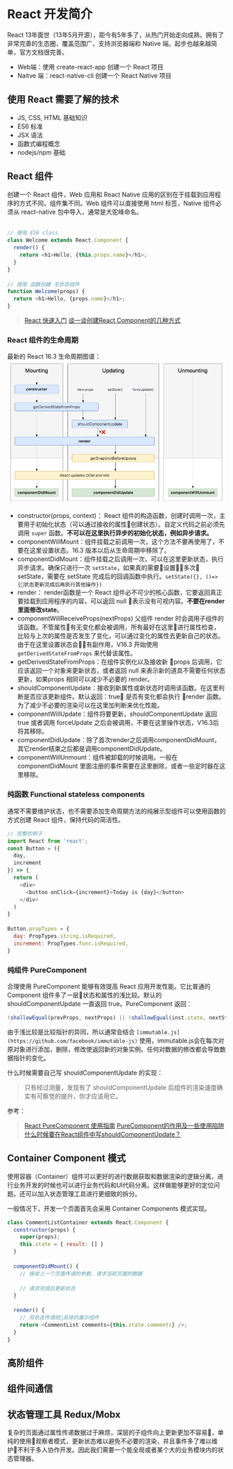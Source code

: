 # React 开发简介

React 13年面世（13年5月开源），距今有5年多了，从热门开始走向成熟，拥有了非常完善的生态圈，覆盖范围广，支持浏览器端和 Native 端。起步也越来越简单，官方文档很完善。

- Web端：使用 create-react-app 创建一个 React 项目
- Naitve 端：react-native-cli 创建一个 React Native 项目

## 使用 React 需要了解的技术

- JS, CSS, HTML 基础知识
- ES6 标准
- JSX 语法
- 函数式编程概念
- nodejs/npm 基础

## React 组件

创建一个 React 组件，Web 应用和 React Native 应用的区别在于挂载到应用程序的方式不同，组件集不同。Web 组件可以直接使用 html 标签，Native 组件必须从 react-native 包中导入，通常是大驼峰命名。

```js

// 使用 ES6 class
class Welcome extends React.Component {
  render() {
    return <h1>Hello, {this.props.name}</h1>;
  }
}

// 使用 函数创建 无状态组件
function Welcome(props) {
  return <h1>Hello, {props.name}</h1>;
}

```

> [React 快速入门](https://reactjs.org/tutorial/tutorial.html)
> [谈一谈创建React Component的几种方式](https://segmentfault.com/a/1190000008402834)

### React 组件的生命周期

最新的 React 16.3 生命周期图谱：
![react_lifecircle](/images/react_lifecircle.png)

- constructor(props, context)： React 组件的构造函数，创建时调用一次，主要用于初始化状态（可以通过接收的属性创建状态）。自定义代码之前必须先调用 `super` 函数。**不可以在这里执行异步的初始化状态，例如异步请求。**
- componentWillMount：组件挂载之前调用一次，这个方法不要再使用了，不要在这里设置状态。16.3 版本以后从生命周期中移除了。
- componentDidMount：组件挂载之后调用一次，可以在这里更新状态，执行异步请求。确保只进行一次 `setState`，如果真的需要设置多次 setState，需要在 setState 完成后的回调函数中执行。`setState({}, ()=> {状态更新完成后再执行其他操作})`
- render： render函数是一个 React 组件必不可少的核心函数，它要返回真正要挂载到应用程序的内容，可以返回 null 表示没有可视内容。**不要在render里面修改state**。
- componentWillReceiveProps(nextProps) 父组件 render 时会调用子组件的该函数。不管属性有无变化都会被调用，所有最好在这里进行属性检查，比较与上次的属性是否发生了变化，可以通过变化的属性去更新自己的状态。由于在这里设置状态会有副作用，V16.3 开始使用 `getDerivedStateFromProps` 来代替该属性。
- getDerivedStateFromProps：在组件实例化以及接收新 props 后调用，它应该返回一个对象来更新状态，或者返回 null 来表示新的道具不需要任何状态更新，如果props 相同可以减少不必要的 render。
- shouldComponentUpdate：接收到新属性或新状态时调用该函数。在这里判断是否应该更新组件。默认返回：true 是否有变化都会执行 render 函数。为了减少不必要的渲染可以在这里加判断来优化性能。
- componentWillUpdate：组件将要更新，shouldComponentUpdate 返回 true 或者调用 forceUpdate 之后会被调用，不要在这里操作状态，V16.3后 将其移除。
- componentDidUpdate：除了首次render之后调用componentDidMount，其它render结束之后都是调用componentDidUpdate。
- componentWillUnmount：组件被卸载的时候调用。一般在 componentDidMount 里面注册的事件需要在这里删除，或者一些定时器在这里移除。

### 纯函数 Functional stateless components

通常不需要维护状态，也不需要添加生命周期方法的纯展示型组件可以使用函数的方式创建 React 组件，保持代码的简洁性。

```js
// 完整的例子
import React from 'react';
const Button = ({
  day,
  increment
}) => {
  return (
    <div>
      <button onClick={increment}>Today is {day}</button>
    </div>
  )
}

Button.propTypes = {
  day: PropTypes.string.isRequired,
  increment: PropTypes.func.isRequired,
}
```

### 纯组件 PureComponent

合理使用 PureComponent 能够有效提高 React 应用开发性能。它比普通的 Component 组件多了一层状态和属性的浅比较。默认的 shouldComponentUpdate 一直返回 true。PureComponent 返回：

```js
!shallowEqual(prevProps, nextProps) || !shallowEqual(inst.state, nextState);
```

由于浅比较是比较指针的异同，所以通常会结合 `[immutable.js](https://github.com/facebook/immutable-js)` 使用，immutable.js会在每次对原对象进行添加，删除，修改使返回新的对象实例。任何对数据的修改都会导致数据指针的变化。

什么时候需要自己写 shouldComponentUpdate 的实现：
> 只有经过测量，发现有了 shouldComponentUpdate 后组件的渲染速度确实有可察觉的提升，你才应该用它。

参考：
  > [React PureComponent 使用指南](http://wulv.site/2017-05-31/react-purecomponent.html)
  > [PureComponent的作用及一些使用陷阱](https://www.jianshu.com/p/33cda0dc316a)
  > [什么时候要在React组件中写shouldComponentUpdate？](http://www.infoq.com/cn/news/2016/07/react-shouldComponentUpdate)

## Container Component 模式

使用容器（Container）组件可以更好的进行数据获取和数据渲染的逻辑分离，进行业务开发的时候也可以进行业务代码和UI代码分离。这样做能够更好的定位问题。还可以加入状态管理工具进行更细致的拆分。

一般情况下，开发一个页面首先会采用 Container Components 模式实现。

```js
class CommentListContainer extends React.Component {
  constructor(props) {
    super(props);
    this.state = { result: [] }
  }

  componentDidMount() {
    // 接收上一个页面传递的参数，请求当前页面的数据

    // 请求完成后更新状态
  }

  render() {
    // 将状态传递给具体的展示组件
    return <CommentList comments={this.state.comments} />;
  }
}
```

## 高阶组件

## 组件间通信

## 状态管理工具 Redux/Mobx

复杂的页面通过属性传递数据过于麻烦，深层的子组件向上更新更加不容易，单纯的使用观察者模式，更新状态难以避免不必要的渲染，并且事件多了难以维护不利于多人协作开发。因此我们需要一个能全局或者某个大的业务模块内的状态管理器。